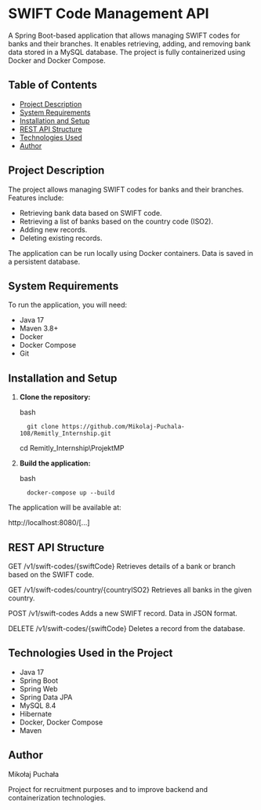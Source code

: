 # SWIFT Code Management API

A Spring Boot-based application that allows managing SWIFT codes for banks and their branches. It enables retrieving, adding, and removing bank data stored in a MySQL database. The project is fully containerized using Docker and Docker Compose.

## Table of Contents

- [Project Description](#project-description)
- [System Requirements](#system-requirements)
- [Installation and Setup](#installation-and-setup)
- [REST API Structure](#rest-api-structure)
- [Technologies Used](#technologies-used)
- [Author](#author)

## Project Description

The project allows managing SWIFT codes for banks and their branches. Features include:
- Retrieving bank data based on SWIFT code.
- Retrieving a list of banks based on the country code (ISO2).
- Adding new records.
- Deleting existing records.

The application can be run locally using Docker containers. Data is saved in a persistent database.

## System Requirements

To run the application, you will need:

- Java 17
- Maven 3.8+
- Docker
- Docker Compose
- Git

## Installation and Setup

1. **Clone the repository:**
   
      bash
      
         git clone https://github.com/Mikolaj-Puchala-108/Remitly_Internship.git
      
      cd Remitly_Internship\ProjektMP

2. **Build the application:**
   
      bash
      
         docker-compose up --build
   
The application will be available at:

   http://localhost:8080/[...]

## REST API Structure

GET /v1/swift-codes/{swiftCode}
   Retrieves details of a bank or branch based on the SWIFT code.

GET /v1/swift-codes/country/{countryISO2}
   Retrieves all banks in the given country.

POST /v1/swift-codes
   Adds a new SWIFT record. Data in JSON format.

DELETE /v1/swift-codes/{swiftCode}
   Deletes a record from the database.

## Technologies Used in the Project

- Java 17
- Spring Boot
- Spring Web
- Spring Data JPA
- MySQL 8.4
- Hibernate
- Docker, Docker Compose
- Maven

## Author

Mikołaj Puchała

Project for recruitment purposes and to improve backend and containerization technologies.
